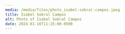 ```yaml
---
media: /media/files/photo_isabel-sobral-campos.jpeg
title: Isabel Sobral Campos
alt: Photo of Isabel Sobral Campos
date: 2024-01-16T11:25:00-0500
---
```


